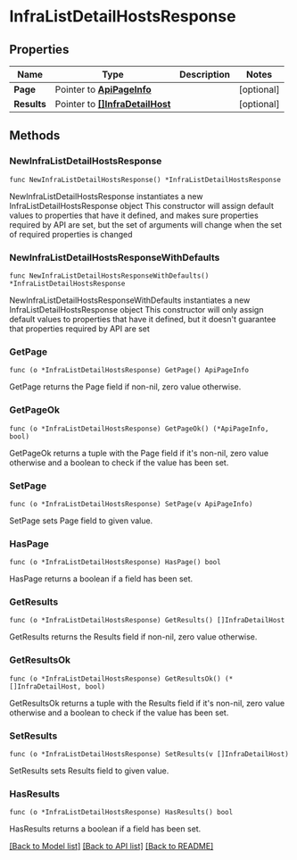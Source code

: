 # InfraListDetailHostsResponse

## Properties

Name | Type | Description | Notes
------------ | ------------- | ------------- | -------------
**Page** | Pointer to [**ApiPageInfo**](ApiPageInfo.md) |  | [optional] 
**Results** | Pointer to [**[]InfraDetailHost**](InfraDetailHost.md) |  | [optional] 

## Methods

### NewInfraListDetailHostsResponse

`func NewInfraListDetailHostsResponse() *InfraListDetailHostsResponse`

NewInfraListDetailHostsResponse instantiates a new InfraListDetailHostsResponse object
This constructor will assign default values to properties that have it defined,
and makes sure properties required by API are set, but the set of arguments
will change when the set of required properties is changed

### NewInfraListDetailHostsResponseWithDefaults

`func NewInfraListDetailHostsResponseWithDefaults() *InfraListDetailHostsResponse`

NewInfraListDetailHostsResponseWithDefaults instantiates a new InfraListDetailHostsResponse object
This constructor will only assign default values to properties that have it defined,
but it doesn't guarantee that properties required by API are set

### GetPage

`func (o *InfraListDetailHostsResponse) GetPage() ApiPageInfo`

GetPage returns the Page field if non-nil, zero value otherwise.

### GetPageOk

`func (o *InfraListDetailHostsResponse) GetPageOk() (*ApiPageInfo, bool)`

GetPageOk returns a tuple with the Page field if it's non-nil, zero value otherwise
and a boolean to check if the value has been set.

### SetPage

`func (o *InfraListDetailHostsResponse) SetPage(v ApiPageInfo)`

SetPage sets Page field to given value.

### HasPage

`func (o *InfraListDetailHostsResponse) HasPage() bool`

HasPage returns a boolean if a field has been set.

### GetResults

`func (o *InfraListDetailHostsResponse) GetResults() []InfraDetailHost`

GetResults returns the Results field if non-nil, zero value otherwise.

### GetResultsOk

`func (o *InfraListDetailHostsResponse) GetResultsOk() (*[]InfraDetailHost, bool)`

GetResultsOk returns a tuple with the Results field if it's non-nil, zero value otherwise
and a boolean to check if the value has been set.

### SetResults

`func (o *InfraListDetailHostsResponse) SetResults(v []InfraDetailHost)`

SetResults sets Results field to given value.

### HasResults

`func (o *InfraListDetailHostsResponse) HasResults() bool`

HasResults returns a boolean if a field has been set.


[[Back to Model list]](../README.md#documentation-for-models) [[Back to API list]](../README.md#documentation-for-api-endpoints) [[Back to README]](../README.md)


